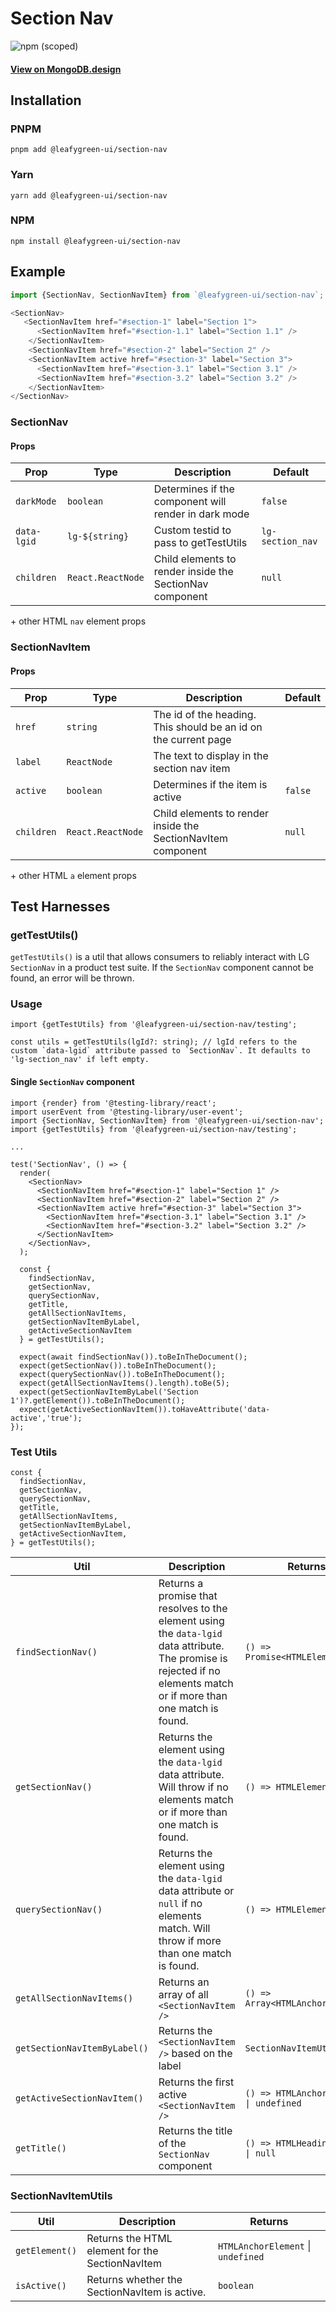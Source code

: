 # Section Nav

![npm (scoped)](https://img.shields.io/npm/v/@leafygreen-ui/section-nav.svg)

#### [View on MongoDB.design](https://www.mongodb.design/component/section-nav/live-example/)

## Installation

### PNPM

```shell
pnpm add @leafygreen-ui/section-nav
```

### Yarn

```shell
yarn add @leafygreen-ui/section-nav
```

### NPM

```shell
npm install @leafygreen-ui/section-nav
```

## Example

```js
import {SectionNav, SectionNavItem} from `@leafygreen-ui/section-nav`;

<SectionNav>
   <SectionNavItem href="#section-1" label="Section 1">
      <SectionNavItem href="#section-1.1" label="Section 1.1" />
    </SectionNavItem>
    <SectionNavItem href="#section-2" label="Section 2" />
    <SectionNavItem active href="#section-3" label="Section 3">
      <SectionNavItem href="#section-3.1" label="Section 3.1" />
      <SectionNavItem href="#section-3.2" label="Section 3.2" />
    </SectionNavItem>
</SectionNav>
```

### SectionNav

#### Props

| Prop        | Type              | Description                                              | Default          |
| ----------- | ----------------- | -------------------------------------------------------- | ---------------- |
| `darkMode`  | `boolean`         | Determines if the component will render in dark mode     | `false`          |
| `data-lgid` | `lg-${string}`    | Custom testid to pass to getTestUtils                    | `lg-section_nav` |
| `children`  | `React.ReactNode` | Child elements to render inside the SectionNav component | `null`           |

\+ other HTML `nav` element props

### SectionNavItem

#### Props

| Prop       | Type              | Description                                                     | Default |
| ---------- | ----------------- | --------------------------------------------------------------- | ------- |
| `href`     | `string`          | The id of the heading. This should be an id on the current page |         |
| `label`    | `ReactNode`       | The text to display in the section nav item                     |         |
| `active`   | `boolean`         | Determines if the item is active                                | `false` |
| `children` | `React.ReactNode` | Child elements to render inside the SectionNavItem component    | `null`  |

\+ other HTML `a` element props

## Test Harnesses

### getTestUtils()

`getTestUtils()` is a util that allows consumers to reliably interact with LG `SectionNav` in a product test suite. If the `SectionNav` component cannot be found, an error will be thrown.

### Usage

```tsx
import {getTestUtils} from '@leafygreen-ui/section-nav/testing';

const utils = getTestUtils(lgId?: string); // lgId refers to the custom `data-lgid` attribute passed to `SectionNav`. It defaults to 'lg-section_nav' if left empty.

```

#### Single `SectionNav` component

```tsx
import {render} from '@testing-library/react';
import userEvent from '@testing-library/user-event';
import {SectionNav, SectionNavItem} from '@leafygreen-ui/section-nav';
import {getTestUtils} from '@leafygreen-ui/section-nav/testing';

...

test('SectionNav', () => {
  render(
    <SectionNav>
      <SectionNavItem href="#section-1" label="Section 1" />
      <SectionNavItem href="#section-2" label="Section 2" />
      <SectionNavItem active href="#section-3" label="Section 3">
        <SectionNavItem href="#section-3.1" label="Section 3.1" />
        <SectionNavItem href="#section-3.2" label="Section 3.2" />
      </SectionNavItem>
    </SectionNav>,
  );

  const {
    findSectionNav,
    getSectionNav,
    querySectionNav,
    getTitle,
    getAllSectionNavItems,
    getSectionNavItemByLabel,
    getActiveSectionNavItem
  } = getTestUtils();

  expect(await findSectionNav()).toBeInTheDocument();
  expect(getSectionNav()).toBeInTheDocument();
  expect(querySectionNav()).toBeInTheDocument();
  expect(getAllSectionNavItems().length).toBe(5);
  expect(getSectionNavItemByLabel('Section 1')?.getElement()).toBeInTheDocument();
  expect(getActiveSectionNavItem()).toHaveAttribute('data-active','true');
});
```

### Test Utils

```tsx
const {
  findSectionNav,
  getSectionNav,
  querySectionNav,
  getTitle,
  getAllSectionNavItems,
  getSectionNavItemByLabel,
  getActiveSectionNavItem,
} = getTestUtils();
```

| Util                         | Description                                                                                                                                                           | Returns                                |
| ---------------------------- | --------------------------------------------------------------------------------------------------------------------------------------------------------------------- | -------------------------------------- |
| `findSectionNav()`           | Returns a promise that resolves to the element using the `data-lgid` data attribute. The promise is rejected if no elements match or if more than one match is found. | `() => Promise<HTMLElement>`           |
| `getSectionNav()`            | Returns the element using the `data-lgid` data attribute. Will throw if no elements match or if more than one match is found.                                         | `() => HTMLElement`                    |
| `querySectionNav()`          | Returns the element using the `data-lgid` data attribute or `null` if no elements match. Will throw if more than one match is found.                                  | `() => HTMLElement \| null`            |
| `getAllSectionNavItems()`    | Returns an array of all `<SectionNavItem    />`                                                                                                                       | `() => Array<HTMLAnchorElement>`       |
| `getSectionNavItemByLabel()` | Returns the `<SectionNavItem />` based on the label                                                                                                                   | `SectionNavItemUtils`                  |
| `getActiveSectionNavItem()`  | Returns the first active `<SectionNavItem />`                                                                                                                         | `() => HTMLAnchorElement \| undefined` |
| `getTitle()`                 | Returns the title of the `SectionNav` component                                                                                                                       | `() => HTMLHeadingElement \| null`     |

### SectionNavItemUtils

| Util           | Description                                     | Returns                            |
| -------------- | ----------------------------------------------- | ---------------------------------- |
| `getElement()` | Returns the HTML element for the SectionNavItem | `HTMLAnchorElement` \| `undefined` |
| `isActive()`   | Returns whether the SectionNavItem is active.   | `boolean`                          |
